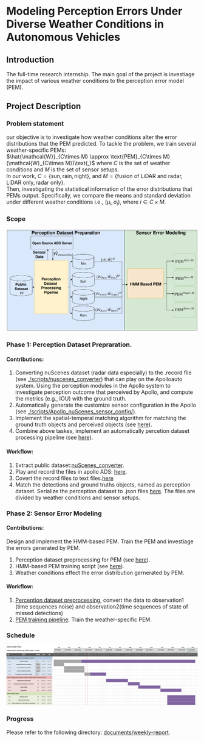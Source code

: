 # Modeling Perception Errors Under Diverse Weather Conditions in Autonomous Vehicles
## Introduction
The full-time research internship. The main goal of the project is investiage the impact of various weather conditions to the perception error model (PEM).
## Project Description
### Problem statement
our objective is to investigate how weather conditions alter the error distributions that the PEM predicted. To tackle the problem, we train several weather-specific PEMs:  
$`\hat{\mathcal{W}}_{C\times M} \approx \text{PEM}_{C\times M}(\mathcal{W}_{C\times M})\text{,}`$
where $`C`$ is the set of weather conditions and $M$ is the set of sensor setups.  
In our work, $`C = \{\text{sun}, \text{rain}, \text{night}\}`$, and $`M = \{\text{fusion of LiDAR and radar},\text{LiDAR only},\text{radar only}\}`$.  
Then, investigating the statistical information of the error distributions that PEMs output. Specifically, we compare the means and standard deviation under different weather conditions i.e., $`(\mu_{i},\sigma_{i})`$, where $`i \in C\times M`$.

### Scope
![](documents/images/WholeScope.png)
### Phase 1: Perception Dataset Prepraration.
#### Contributions:
1. Converting nuScenes dataset (radar data especially) to the .record file (see [./scripts/nuscenes_converter](./scripts/nuscenes_converter/)) that can play on the Apolloauto system. Using the perception modules in the Apollo system to investigate perception outcome that perceived by Apollo, and compute the metrics (e.g., IOU) with the ground truth.
2. Automatically generate the customize sensor configuration in the Apollo (see [./scripts/Apollo_nuScenes_sensor_config/](./scripts/Apollo_nuScenes_sensor_config/)).
4. Implement the spatial-temperal matching algorithm for matching the ground truth objects and perceived objects (see [here](./scripts/match/)).
3. Combine above taskes, implement an automatically percetion dataset processing pipeline (see [here](./scripts/end_to_end_dataset_process_pipeline/)).
#### Workflow: 
1. Extract public dataset:[nuScenes_converter](./scripts/nuscenes_converter/).
2. Play and record the files in apollo ADS: [here](./scripts/end_to_end_dataset_process_pipeline/).
3. Covert the record files to text files.[here](./scripts/Perception_dataset/) 
4. Match the detections and ground truths objects, named as perception dataset. Serialize the perception dataset to .json files [here](./scripts/match/). The files are divided by weather conditions and sensor setups. 

### Phase 2: Sensor Error Modeling
#### Contributions:  
Design and implement the HMM-based PEM. Train the PEM and investiage the errors generated by PEM.
1. Perception dataset preprocessing for PEM (see [here](./scripts/PEM_data_preprocessing/)).
2. HMM-based PEM training script (see [here](./scripts/PEM_trainig/)).
3. Weather conditions effect the error distribution gernerated by PEM.
#### Workflow:
1. [Perception dataset preprocessing](./scripts/PEM_data_preprocessing/), convert the data to observation1 (time sequences noise) and observation2(time sequences of state of missed detections)
2. [PEM training pipeline](./scripts/PEM_trainig/). Train the weather-specific PEM.
 
### Schedule
![](documents/images/Gantt%20Chart.PNG)

### Progress 
Please refer to the following directory: [documents/weekly-report](https://github.com/HungFrancis/self-driving-internship-project/tree/main/documents/weekly-report).
